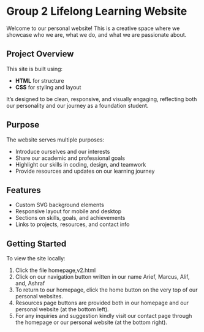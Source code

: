 # Group 2 Lifelong Learning Website 

Welcome to our personal website! This is a creative space where we showcase who we are, what we do, and what we are passionate about.

## Project Overview

This site is built using:
- **HTML** for structure
- **CSS** for styling and layout

It’s designed to be clean, responsive, and visually engaging, reflecting both our personality and our journey as a foundation student.

## Purpose

The website serves multiple purposes:
- Introduce ourselves and our interests
- Share our academic and professional goals
- Highlight our skills in coding, design, and teamwork
- Provide resources and updates on our learning journey

## Features

- Custom SVG background elements
- Responsive layout for mobile and desktop
- Sections on skills, goals, and achievements
- Links to projects, resources, and contact info

## Getting Started

To view the site locally:
1. Click the file homepage,v2.html
2. Click on our navigation button written in our name Arief, Marcus, Alif, and, Ashraf
3. To return to our homepage, click the home button on the very top of our personal websites.
4. Resources page buttons are provided both in our homepage and our personal website (at the bottom left).
5. For any inquiries and suggestion kindly visit our contact page through the homepage or our personal website (at the bottom right).
